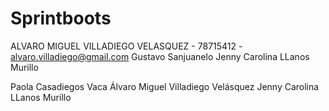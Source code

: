 # Sprintboots
ALVARO MIGUEL VILLADIEGO VELASQUEZ - 78715412 - alvaro.villadiego@gmail.com
Gustavo Sanjuanelo 
Jenny Carolina LLanos Murillo

Paola Casadiegos Vaca
Álvaro Miguel Villadiego Velásquez
Jenny Carolina LLanos Murillo
